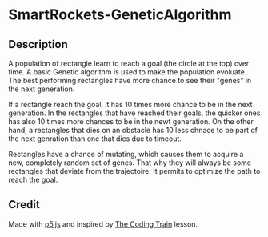 # SmartRockets-GeneticAlgorithm

## Description
A population of rectangle learn to reach a goal (the circle at the top) over time. A basic Genetic algorithm is used to make the population evoluate. The best performing rectangles have more chance to see their "genes" in the next generation.

If a rectangle reach the goal, it has 10 times more chance to be in the next generation. In the rectangles that have reached their goals, the quicker ones has also 10 times more chances to be in the newt generation. On the other hand, a rectangles that dies on an obstacle has 10 less chnace to be part of the next genration than one that dies due to timeout.

Rectangles have a chance of mutating, which causes them to acquire a new, completely random set of genes. That why they will always be some rectangles that deviate from the trajectoire. It permits to optimize the path to reach the goal.

## Credit
Made with [p5.js](https://p5js.org/) and inspired by [The Coding Train](https://github.com/CodingTrain/Rainbow-Code) lesson.
